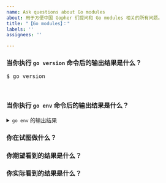 ```yaml
---
name: Ask questions about Go modules
about: 用于方便中国 Gopher 们提问和 Go modules 相关的所有问题。
title: "【Go modules】："
labels: ''
assignees: ''

---
```


<!-- 在提交你的问题之前，请先回答下述问题。非常感谢！ -->

### 当你执行 `go version` 命令后的输出结果是什么？

<pre>
$ go version
<!-- 请在此行下面的空白行填写你的答案。 -->

</pre>

### 当你执行 `go env` 命令后的输出结果是什么？

<details>
<summary><code>go env</code> 的输出结果</summary>
<br>
<pre>
$ go env
<!-- 请在此行下面的空白行填写你的答案。 -->

</pre>
</details>

### 你在试图做什么？

<!-- 如果可以，请告诉我们再现错误的方式。 -->
<!-- 请在此行下面的空白行填写你的答案。 -->


### 你期望看到的结果是什么？

<!-- 请在此行下面的空白行填写你的答案。 -->


### 你实际看到的结果是什么？

<!-- 请在此行下面的空白行填写你的答案。 -->
